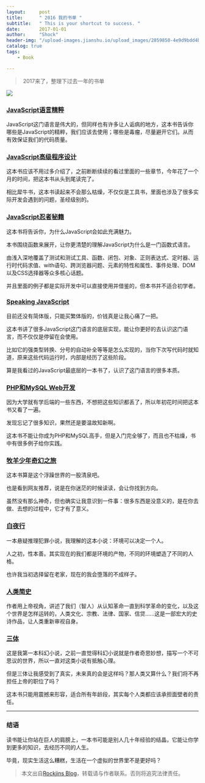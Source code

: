 ```yaml
---
layout:     post
title:      " 2016 我的书单 "
subtitle:   " This is your shortcut to success. "
date:       2017-01-01
author:     "Shock"
header-img: "/upload-images.jianshu.io/upload_images/2859850-4e9d9bdd4b9723df.jpg?imageMogr2/auto-orient/strip%7CimageView2/2/w/1240"
catalog: true
tags:
    - Book

---
```


>  2017来了，整理下过去一年的书单

![](http://upload-images.jianshu.io/upload_images/2859850-0f1aa7bfaf42bcd8.jpeg?imageMogr2/auto-orient/strip%7CimageView2/2/w/1240)

### [JavaScript语言精粹](https://book.douban.com/subject/11874748/)

 JavaScript这门语言是伟大的，但同样也有许多让人诟病的地方，这本书告诉你哪些是JavaScript的精粹，我们应该去使用；哪些是毒瘤，尽量避开它们。从而有效保证我们的代码质量。

### [JavaScript高级程序设计](https://book.douban.com/subject/10546125/)

这本书应该不用过多介绍了，之前断断续续的看过里面的一些章节，今年花了一个月的时间，把这本书从头到尾读完了。

相比犀牛书，这本书读起来不会那么枯燥，不仅仅是工具书，里面也涉及了很多实际开发会遇到的问题，圣经级别的。

### [JavaScript忍者秘籍](https://book.douban.com/subject/26638316/)

这本书将告诉你，为什么JavaScript会如此充满魅力。

本书围绕函数来展开，让你更清楚的理解JavaScript为什么是一门函数式语言。

由浅入深地覆盖了测试和测试工具、函数、闭包、对象、正则表达式、定时器、运行时代码求值、with语句、跨浏览器问题、元素的特性和属性、事件处理、DOM以及CSS选择器等众多核心话题。

并且里面的例子都是实际开发中可以直接使用并借鉴的，但本书并不适合初学者。

### [Speaking JavaScript](http://speakingjs.com/es5/)

目前还没有简体版，只能买繁体版的，价钱真是让我心痛了一把。

这本书讲了很多JavaScript这门语言的底层实现，能让你更好的去认识这门语言，而不仅仅是停留在会使用。

比如它的强类型转换、分号的自动补全等等是怎么实现的，当你下次写代码时就知道，原来这些代码运行时，内部是经历了这些阶段。

算是我看过的JavaScript最底层的一本书了，认识了这门语言的很多本质。

### [PHP和MySQL Web开发](https://book.douban.com/subject/3549421/)

因为大学就有学后端的一些东西，不想把这些知识都丢了，所以年初花时间把这本书又看了一遍。

发现忘记了很多知识，果然还是要温故知新啊。

这本书不能让你成为PHP和MySQL高手，但是入门完全够了，而且也不枯燥，书中有很多例子给你实践。

### [牧羊少年奇幻之旅](https://book.douban.com/subject/3608208/)

这本书算是这个浮躁世界的一股清泉吧。

也是看到网友推荐，说是在你迷茫的时候读读，会让你找到方向。

虽然没有那么神奇，但也确实让我意识到一件事：很多东西是没意义的，是在你去做、去想的过程中，它才有了意义。

### [白夜行](https://book.douban.com/subject/10554308/)

一本悬疑推理犯罪小说，我理解的这本小说：环境可以决定一个人。

人之初，性本善。其实现在的我们都是环境的产物，不同的环境塑造了不同的人格。

也许我当初选择留在老家，现在的我会堕落的不成样子。

### [人类简史](https://book.douban.com/subject/25985021/)

作者用上帝视角，讲述了我们（智人）从认知革命一直到科学革命的变化，以及这个世界是怎样运转的，人类文化、宗教、法律、国家、信贷......这是一部宏大的史诗作品，让人类重新审视自身。

### [三体](https://book.douban.com/subject/6518605/)

这是我第一本科幻小说，之前一直觉得科幻小说就是作者奇思妙想，描写一个不可思议的世界，所以一直对这类小说有抵触心理。

但是三体让我感受到了真实，未来真的会是这样吗？那人类又算什么？我们将不再担任上帝的职位了吗？

这本书只能用震撼来形容，适合所有年龄段，其实每个人类都应该承担面壁者的责任。

---

### 结语

读书能让你站在巨人的肩膀上，一本书可能是别人几十年经验的结晶，它能让你学到更多的知识，去经历不同的人生。

毕竟，现实生活这么糟糕，生活在一个虚拟的世界里不是更好吗？

> 本文出自[Rockjins Blog](https://rockjins.github.io)，转载请与作者联系。否则将追究法律责任。

